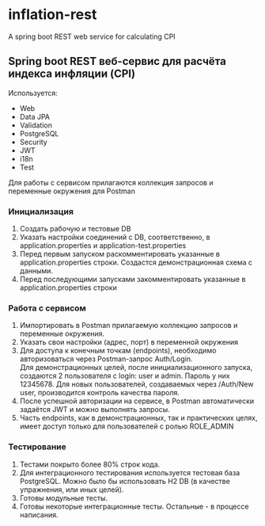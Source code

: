 # inflation-rest
A spring boot REST web service for calculating CPI

## Spring boot REST веб-сервис для расчёта индекса инфляции (CPI)

Используется:
* Web
* Data JPA
* Validation
* PostgreSQL
* Security
* JWT
* i18n
* Test

Для работы с сервисом прилагаются коллекция запросов и переменные окружения для Postman

### Инициализация

1. Создать рабочую и тестовые DB
2. Указать настройки соединений с DB, соответственно, в application.properties и application-test.properties
3. Перед первым запуском раскомментировать указанные в application.properties строки. Создастся демонстрационная схема с
   данными.
4. Перед последующими запусками закомментировать указанные в application.properties строки

### Работа с сервисом

1. Импортировать в Postman прилагаемую коллекцию запросов и переменные окружения.
2. Указать свои настройки (адрес, порт) в переменной окружения
3. Для доступа к конечным точкам (endpoints), необходимо авторизоваться через Postman-запрос Auth/Login.  
   Для демонстрационных целей, после инициализационного запуска, создаются 2 пользователя с login: user и admin.
   Пароль у них 12345678.
   Для новых пользователей, создаваемых через /Auth/New user, производится контроль качества пароля.
4. После успешной авторизации на сервисе, в Postman автоматически задаётся JWT и можно выполнять запросы.
5. Часть endpoints, как в демонстрационных, так и практических целях, имеет доступ только для пользователей с ролью
   ROLE_ADMIN

### Тестирование

1. Тестами покрыто более 80% строк кода.
2. Для интеграционного тестирования используется тестовая база PostgreSQL. Можно было бы использовать H2 DB (в качестве
   упражнения, или иных целей).
3. Готовы модульные тесты.
4. Готовы некоторые интеграционные тесты. Остальные - в процессе написания.